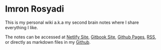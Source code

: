 # Imron Rosyadi

This is my personal wiki a.k.a my second brain notes where I share everything I like.

The notes can be accessed at [Netlify Site](https://irosyadi.netlify.app/), [Gitbook Site](https://irosyadi.gitbook.io/),  [Github Pages](https://irosyadi.github.io/), [RSS](https://irosyadi.netlify.app/rss.xml), or directly as markdown files in my [Github](https://github.com/irosyadi/gitbook).
